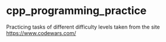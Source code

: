 # cpp_programming_practice
Practicing tasks of different difficulty levels taken from the site https://www.codewars.com/
